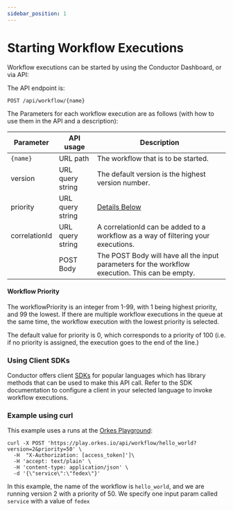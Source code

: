 ```yaml
---
sidebar_position: 1
---
```


# Starting Workflow Executions


Workflow executions can be started by using the Conductor Dashboard, or via API:


The API endpoint is:
```http request
POST /api/workflow/{name}
```

The Parameters for each workflow execution are as follows (with how to use them in the API and a description):


|Parameter|API usage|Description|
|--|--|--|
|`{name}`| URL path|The workflow that is to be started. |
| version| URL query string| The default version is the highest version number.|
|priority| URL query string|  [Details Below](#workflowPriority)|
|correlationId| URL query string| A correlationId can be added to a workflow as a way of filtering your executions.|
|| POST Body| The POST Body will have all the input parameters for the workflow execution. This can be empty.|


#### Workflow Priority
The workflowPriority is an integer from 1-99, with 1 being highest priority, and 99 the lowest.  If there are multiple workflow executions in the queue at the same time, the workflow execution with the lowest priority is selected. 

The default value for priority is 0, which corresponds to a priority of 100 (i.e. if no priority is assigned, the execution goes to the end of the line.)


### Using Client SDKs

Conductor offers client [SDKs](/content/docs/how-tos/SDKs) for popular languages which has library methods that can be used to make this API call.
Refer to the SDK documentation to configure a client in your selected language to invoke workflow executions.

### Example using curl


This example uses a runs at the [Orkes Playground](https://play.orkes.io):

```shell
curl -X POST 'https://play.orkes.io/api/workflow/hello_world?version=2&priority=50' \
  -H  "X-Authorization: [access_token]']\
  -H 'accept: text/plain' \
  -H 'content-type: application/json' \
  -d '{\"service\":\"fedex\"}'
```

In this example, the name of the workflow is `hello_world`, and we are running version 2 with a priority of 50.  We specify one input param called `service` with a value of `fedex` 




